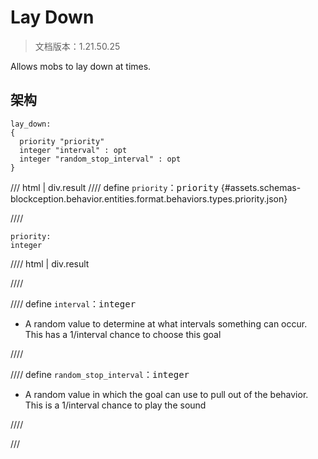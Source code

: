 # Lay Down

> 文档版本：1.21.50.25

Allows mobs to lay down at times.

## 架构

```mcschema
lay_down:
{
  priority "priority"
  integer "interval" : opt
  integer "random_stop_interval" : opt
}

```

/// html | div.result
//// define
`priority`：<samp>priority</samp> {#assets.schemas-blockception.behavior.entities.format.behaviors.types.priority.json}


////

```mcschema
priority:
integer

```

//// html | div.result

////



//// define
`interval`：<samp>integer</samp>

- A random value to determine at what intervals something can occur. This has a 1/interval chance to choose this goal


////


//// define
`random_stop_interval`：<samp>integer</samp>

- A random value in which the goal can use to pull out of the behavior. This is a 1/interval chance to play the sound


////


///

